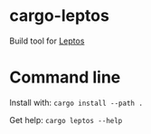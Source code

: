 # cargo-leptos

Build tool for [Leptos](https://crates.io/crates/leptos)

# Command line

Install with: `cargo install --path .`

Get help: `cargo leptos --help`
